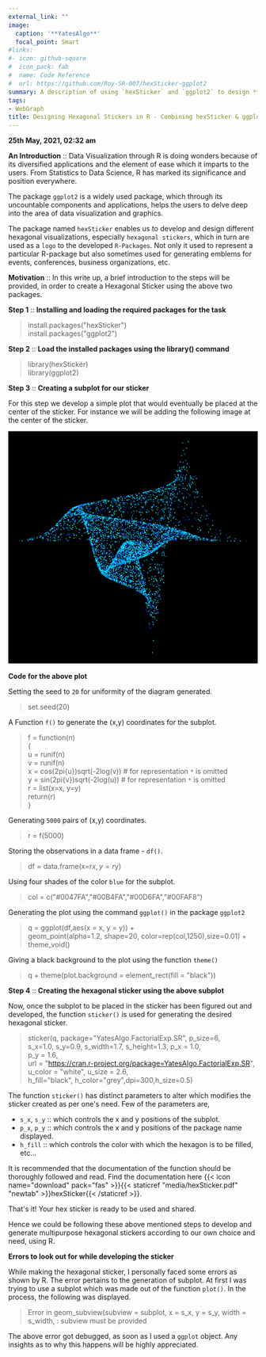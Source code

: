 ```yaml
---
external_link: ""
image:
  caption: '**YatesAlgo**'
  focal_point: Smart
#links:
#- icon: github-square
#  icon_pack: fab
#  name: Code Reference
#  url: https://github.com/Roy-SR-007/hexSticker-ggplot2
summary: A description of using `hexSticker` and `ggplot2` to design **Hexagonal Stickers** for R-packages. 
tags:
- WebGraph
title: Designing Hexagonal Stickers in R - Combining hexSticker & ggplot2
---
```


**25th May, 2021, 02:32 am**

**An Introduction** :: Data Visualization through R is doing wonders because of its diversified applications and the element of ease which it imparts to the users. From Statistics to Data Science, R has marked its significance and position everywhere.

The package `ggplot2` is a widely used package, which through its uncountable components and applications, helps the users to delve deep into the area of data visualization and graphics.

The package named `hexSticker` enables us to develop and design different hexagonal visualizations, especially `hexagonal stickers`, which in turn are used as a `logo` to the developed `R-Packages`. Not only it used to represent a particular R-package but also sometimes used for generating emblems for events, conferences, business organizations, etc.

**Motivation** :: In this write up, a brief introduction to the steps will be provided, in order to create a Hexagonal Sticker using the above two packages.

**Step 1** :: **Installing and loading the required packages for the task**

> install.packages("hexSticker")\
> install.packages("ggplot2")

**Step 2** :: **Load the installed packages using the library() command**

> library(hexSticker)\
> library(ggplot2)

**Step 3** :: **Creating a subplot for our sticker**

For this step we develop a simple plot that would eventually be placed at the center of the sticker. For instance we will be adding the following image at the center of the sticker.

![The Subplot](subplot.png)

**Code for the above plot**

Setting the seed to `20` for uniformity of the diagram generated.

> set.seed(20)

A Function `f()` to generate the (x,y) coordinates for the subplot.

> f = function(n)\
> {\
>   u = runif(n)\
>   v = runif(n)   
>   x = cos(2pi{u})sqrt(-2log(v)) # for representation `*` is omitted\
>   y = sin(2pi{v})sqrt(-2log(u)) # for representation `*` is omitted\
>   r = list(x=x, y=y)\
>   return(r)\
> }

Generating `5000` pairs of (x,y) coordinates.

> r = f(5000)

Storing the observations in a data frame - `df()`.

> df = data.frame(x=r$x,y=r$y)

Using four shades of the color `blue` for the subplot.

> col = c("#0047FA","#00B4FA","#00D6FA","#00FAF8")

Generating the plot using the command `ggplot()` in the package `ggplot2`

> q = ggplot(df,aes(x = x, y = y)) +\
> geom_point(alpha=1.2, shape=20, color=rep(col,1250),size=0.01) + theme_void() 

Giving a black background to the plot using the function `theme()`

> q + theme(plot.background = element_rect(fill = "black"))

**Step 4** :: **Creating the hexagonal sticker using the above subplot**

Now, once the subplot to be placed in the sticker has been figured out and developed, the function `sticker()` is used for generating the desired hexagonal sticker.

> sticker(q, package="YatesAlgo.FactorialExp.SR", p_size=6, \
    s_x=1.0, s_y=0.9, s_width=1.7, s_height=1.3, p_x = 1.0, \
    p_y = 1.6,\
    url = "https://cran.r-project.org/package=YatesAlgo.FactorialExp.SR", \
    u_color = "white", u_size = 2.6,\
    h_fill="black", h_color="grey",dpi=300,h_size=0.5)
    
The function `sticker()` has distinct parameters to alter which modifies the sticker created as per one's need. Few of the parameters are,

* `s_x`, `s_y` :: which controls the x and y positions of the subplot.
* `p_x`, `p_y` :: which controls the x and y positions of the package name displayed.
* `h_fill`     :: which controls the color with which the hexagon is to be filled, etc...

It is recommended that the documentation of the function should be thoroughly followed and read. Find the documentation here {{< icon name="download" pack="fas" >}}{{< staticref "media/hexSticker.pdf" "newtab" >}}hexSticker{{< /staticref >}}.

That's it! Your hex sticker is ready to be used and shared.

Hence we could be following these above mentioned steps to develop and generate multipurpose hexagonal stickers according to our own choice and need, using R.  

**Errors to look out for while developing the sticker**

While making the hexagonal sticker, I personally faced some errors as shown by R. The error pertains to the generation of subplot. At first I was trying to use a subplot which was made out of the function `plot()`. In the process, the following was displayed.

> Error in geom_subview(subview = subplot, x = s_x, y = s_y, width = s_width,  : 
                          subview must be provided
                          
The above error got debugged, as soon as I used a `ggplot` object. Any insights as to why this happens will be highly appreciated. 



